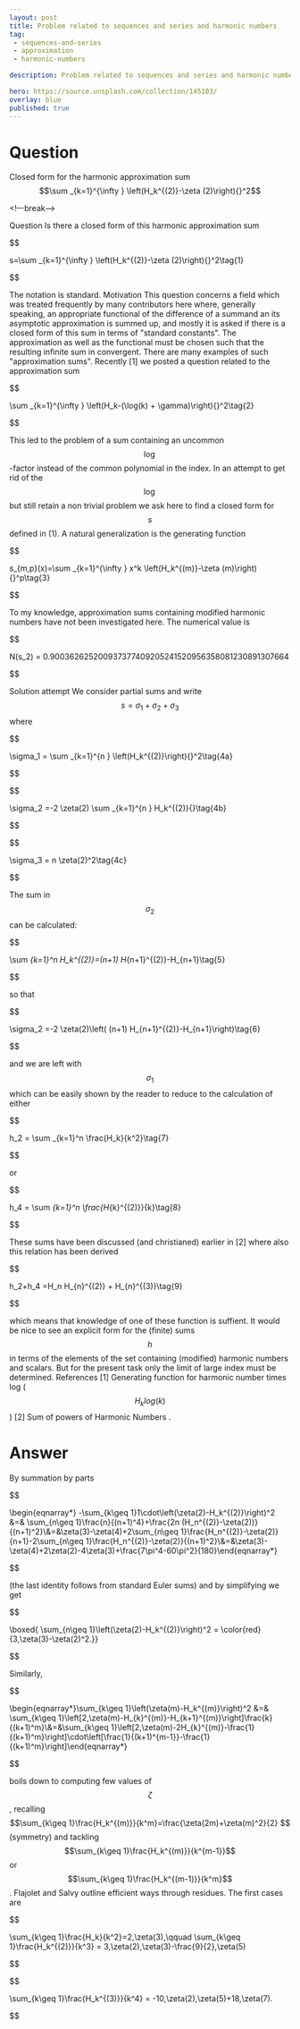```yaml
---
layout: post
title: Problem related to sequences and series and harmonic numbers
tag:
 - sequences-and-series
 - approximation
 - harmonic-numbers

description: Problem related to sequences and series and harmonic numbers

hero: https://source.unsplash.com/collection/145103/
overlay: blue 
published: true
---
```


# Question 

Closed form for the harmonic approximation sum $$\sum _{k=1}^{\infty } \left(H_k^{(2)}-\zeta (2)\right){}^2$$

<!–-break-–>


Question
Is there a closed form of this harmonic approximation sum 


$$

s=\sum _{k=1}^{\infty } \left(H_k^{(2)}-\zeta (2)\right){}^2\tag{1}

$$


The notation is standard.
Motivation
This question concerns a field which was treated frequently by many contributors here  where, generally speaking, an appropriate functional of the difference of a summand an its asymptotic approximation is summed up, and mostly it is asked if there is a closed form of this sum in terms of "standard constants". The approximation as well as the functional must be chosen such that the resulting infinite sum in convergent. There are many examples of such "approximation sums".
Recently [1] we posted a question related to the approximation sum


$$

\sum _{k=1}^{\infty } \left(H_k-(\log(k) + \gamma)\right){}^2\tag{2}

$$


This led to the problem of a sum containing an uncommon $$\log$$-factor instead of the common polynomial in the index.
In an attempt to get rid of the $$\log$$ but still retain a non trivial problem we ask here to find a closed form for $$s$$ defined in (1).
A natural generalization is the generating function


$$

s_{m,p}(x)=\sum _{k=1}^{\infty } x^k \left(H_k^{(m)}-\zeta (m)\right){}^p\tag{3}

$$


To my knowledge, approximation sums containing modified harmonic numbers have not been investigated here.
The numerical value is


$$

N(s_2) = 0.900362625200937377409205241520956358081230891307664

$$


Solution attempt
We consider partial sums and write $$s = \sigma_1+\sigma_2+\sigma_3$$ where


$$

\sigma_1 = \sum _{k=1}^{n } \left(H_k^{(2)}\right){}^2\tag{4a}

$$




$$

\sigma_2 =-2 \zeta(2) \sum _{k=1}^{n } H_k^{(2)}{}\tag{4b}

$$




$$

\sigma_3 = n \zeta(2)^2\tag{4c}

$$


The sum in $$\sigma_2$$ can be calculated:


$$

\sum _{k=1}^n H_k^{(2)}=(n+1) H_{n+1}^{(2)}-H_{n+1}\tag{5}

$$


so that 


$$

\sigma_2 =-2 \zeta(2)\left( (n+1) H_{n+1}^{(2)}-H_{n+1}\right)\tag{6}

$$


and we are left with $$\sigma_1$$ which can be easily shown by the reader to reduce to the calculation of either


$$

h_2 = \sum _{k=1}^n \frac{H_k}{k^2}\tag{7}

$$


or


$$

h_4 = \sum _{k=1}^n \frac{H_{k}^{(2)}}{k}\tag{8}

$$


These sums have been discussed (and christianed) earlier in [2] where also this relation has been derived 


$$

h_2+h_4 =H_n  H_{n}^{(2)} + H_{n}^{(3)}\tag{9}

$$


which means that knowledge of one of these function is suffient.
It would be nice to see an explicit form for the (finite) sums $$h$$ in terms of the elements of the set containing (modified) harmonic numbers and scalars. 
But for the present task only the limit of large index must be determined.
References
[1] Generating function for harmonic number times log ($$H_k log(k)$$)
[2] Sum of powers of Harmonic Numbers
.

# Answer 


By summation by parts


$$

\begin{eqnarray*} -\sum_{k\geq 1}1\cdot\left(\zeta(2)-H_k^{(2)}\right)^2 &=& \sum_{n\geq 1}\frac{n}{(n+1)^4}+\frac{2n (H_n^{(2)}-\zeta(2))}{(n+1)^2}\\&=&\zeta(3)-\zeta(4)+2\sum_{n\geq 1}\frac{H_n^{(2)}-\zeta(2)}{n+1}-2\sum_{n\geq 1}\frac{H_n^{(2)}-\zeta(2)}{(n+1)^2}\\&=&\zeta(3)-\zeta(4)+2\zeta(2)-4\zeta(3)+\frac{7\pi^4-60\pi^2}{180}\end{eqnarray*}

$$


(the last identity follows from standard Euler sums) and by simplifying we get


$$

\boxed{ \sum_{n\geq 1}\left(\zeta(2)-H_k^{(2)}\right)^2 = \color{red}{3\,\zeta(3)-\zeta(2)^2.}}

$$


Similarly,


$$

\begin{eqnarray*}\sum_{k\geq 1}\left(\zeta(m)-H_k^{(m)}\right)^2 &=& \sum_{k\geq 1}\left[2\,\zeta(m)-H_{k}^{(m)}-H_{k+1}^{(m)}\right]\frac{k}{(k+1)^m}\\&=&\sum_{k\geq 1}\left[2\,\zeta(m)-2H_{k}^{(m)}-\frac{1}{(k+1)^m}\right]\cdot\left[\frac{1}{(k+1)^{m-1}}-\frac{1}{(k+1)^m}\right]\end{eqnarray*}

$$


boils down to computing few values of $$\zeta$$, recalling $$\sum_{k\geq 1}\frac{H_k^{(m)}}{k^m}=\frac{\zeta(2m)+\zeta(m)^2}{2} $$ (symmetry) and tackling $$\sum_{k\geq 1}\frac{H_k^{(m)}}{k^{m-1}}$$ or $$\sum_{k\geq 1}\frac{H_k^{(m-1)}}{k^m}$$. Flajolet and Salvy outline efficient ways through residues. The first cases are


$$

 \sum_{k\geq 1}\frac{H_k}{k^2}=2\,\zeta(3),\qquad \sum_{k\geq 1}\frac{H_k^{(2)}}{k^3} = 3\,\zeta(2)\,\zeta(3)-\frac{9}{2}\,\zeta(5) 

$$




$$

 \sum_{k\geq 1}\frac{H_k^{(3)}}{k^4} = -10\,\zeta(2)\,\zeta(5)+18\,\zeta(7). 

$$



